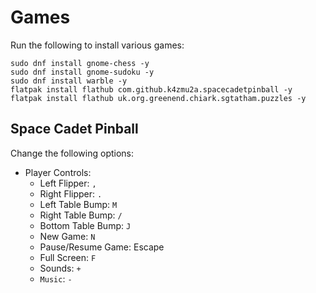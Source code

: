# Games

Run the following to install various games:

```
sudo dnf install gnome-chess -y
sudo dnf install gnome-sudoku -y
sudo dnf install warble -y
flatpak install flathub com.github.k4zmu2a.spacecadetpinball -y
flatpak install flathub uk.org.greenend.chiark.sgtatham.puzzles -y
```

## Space Cadet Pinball

Change the following options:

- Player Controls:
  - Left Flipper: `,`
  - Right Flipper: `.`
  - Left Table Bump: `M`
  - Right Table Bump: `/`
  - Bottom Table Bump: `J`
  - New Game: `N`
  - Pause/Resume Game: Escape
  - Full Screen: `F`
  - Sounds: `+`
  - `Music`: `-`

